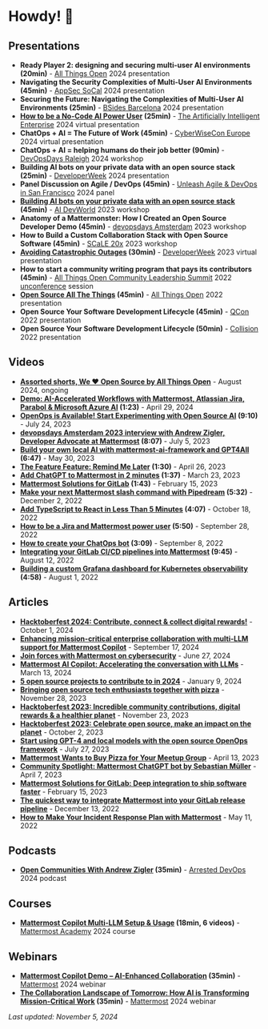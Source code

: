 # Howdy! 👋

## Presentations

- **Ready Player 2: designing and securing multi-user AI environments (20min)** - [All Things Open](https://2024.allthingsopen.org/sessions/2-for-1-critical-conversation-consuming-open-source-software-securely-ready-player-2-designing-and-securing-multi-user-ai-environments) 2024 presentation
- **Navigating the Security Complexities of Multi-User AI Environments (45min)** - [AppSec SoCal](https://planetcybersec.com/061224-conference/) 2024 presentation
- **Securing the Future: Navigating the Complexities of Multi-User AI Environments (25min)** - [BSides Barcelona](https://bsides.barcelona/) 2024 presentation
- **[How to be a No-Code AI Power User](https://www.youtube.com/watch?v=RN8z6PD3wJ8) (25min)** - [The Artificially Intelligent Enterprise](https://www.techstrongevents.com/the-artificially-intelligent-enterprise/home) 2024 virtual presentation
- **ChatOps + AI = The Future of Work (45min)** - [CyberWiseCon Europe](https://cyberwisecon.eu/#) 2024 virtual presentation
- **ChatOps + AI = helping humans do their job better (90min)** - [DevOpsDays Raleigh](https://devopsdays.org/events/2024-raleigh/program/andrew-zigler-workshop/) 2024 workshop
- **Building AI bots on your private data with an open source stack (25min)** - [DeveloperWeek](https://www.developerweek.com/) 2024 presentation
- **Panel Discussion on Agile / DevOps (45min)** - [Unleash Agile & DevOps in San Francisco](https://ace.atlassian.com/events/details/atlassian-san-francisco-bay-area-presents-unleash-agile-amp-devops-in-san-francisco/) 2024 panel
- **[Building AI bots on your private data with an open source stack](https://www.youtube.com/watch?v=6dtMktLW5KI) (45min)** - [AI DevWorld](https://aidevworld.com/) 2023 workshop
- **Anatomy of a Mattermonster: How I Created an Open Source Developer Demo (45min)** - [devopsdays Amsterdam](https://devopsdays.org/events/2023-amsterdam/program/ws-andrew-zigler) 2023 workshop
- **How to Build a Custom Collaboration Stack with Open Source Software (45min)** - [SCaLE 20x](https://www.socallinuxexpo.org/scale/20x/presentations/workshop-how-build-custom-collaboration-stack-open-source-software) 2023 workshop
- **[Avoiding Catastrophic Outages](https://www.youtube.com/watch?v=4mBYM1jQoz0) (30min)** - [DeveloperWeek](https://sched.co/1HwgI) 2023 virtual presentation
- **How to start a community writing program that pays its contributors (45min)** - [All Things Open Community Leadership Summit](https://2022.allthingsopen.org/events/community-leadership-summit/) 2022 [unconference](https://en.wikipedia.org/wiki/Unconference) session
- **[Open Source All The Things](https://www.youtube.com/watch?v=gPuWestSQJQ) (45min)** - [All Things Open](https://2022.allthingsopen.org/sessions/open-source-all-the-things/) 2022 presentation
- **Open Source Your Software Development Lifecycle (45min)** - [QCon](https://qconsf.com/presentation/oct2022/open-source-your-software-development-lifecycle) 2022 presentation
- **Open Source Your Software Development Lifecycle (50min)** - [Collision](https://collisionconf.com/) 2022 presentation

## Videos

- **[Assorted shorts, We ❤️ Open Source by All Things Open](https://www.youtube.com/playlist?list=PL6kQg8bP1Ji4cilM9X36crNJd-BxQQpmX)** - August 2024, ongoing
- **[Demo: AI-Accelerated Workflows with Mattermost, Atlassian Jira, Parabol & Microsoft Azure AI](https://www.youtube.com/watch?v=kDaZoGaQjIM) (1:23)** - April 29, 2024
- **[OpenOps is Available! Start Experimenting with Open Source AI](https://www.youtube.com/watch?v=20KSKBzZmik) (9:10)** - July 24, 2023
- **[devopsdays Amsterdam 2023 interview with Andrew Zigler, Developer Advocate at Mattermost](https://www.youtube.com/watch?v=C0Gv8567-oE) (8:07)** - July 5, 2023
- **[Build your own local AI with mattermost-ai-framework and GPT4All](https://www.youtube.com/watch?v=h7vHwVabPQc) (6:47)** - May 30, 2023
- **[The Feature Feature: Remind Me Later](https://www.youtube.com/watch?v=Fu2b49ca9W8) (1:30)** - April 26, 2023
- **[Add ChatGPT to Mattermost in 2 minutes](https://www.youtube.com/watch?v=Hx4Ex7YZZiA) (1:37)** - March 23, 2023
- **[Mattermost Solutions for GitLab](https://www.youtube.com/watch?v=cTIAfaGR7OU) (1:43)** - February 15, 2023
- **[Make your next Mattermost slash command with Pipedream](https://www.youtube.com/watch?v=QabKh5yF4-A) (5:32)** - December 2, 2022
- **[Add TypeScript to React in Less Than 5 Minutes](https://www.youtube.com/watch?v=12qzCOYLLoc) (4:07)** - October 18, 2022
- **[How to be a Jira and Mattermost power user](https://www.youtube.com/watch?v=W8pDtiiD9r0) (5:50)** - September 28, 2022
- **[How to create your ChatOps bot](https://www.youtube.com/watch?v=LdNnwPp1G6k) (3:09)** - September 8, 2022
- **[Integrating your GitLab CI/CD pipelines into Mattermost](https://www.youtube.com/watch?v=li2jaPziXTQ) (9:45)** - August 12, 2022
- **[Building a custom Grafana dashboard for Kubernetes observability](https://www.youtube.com/watch?v=iEMxDxujkAQ) (4:58)** - August 1, 2022

## Articles

- **[Hacktoberfest 2024: Contribute, connect & collect digital rewards!](https://mattermost.com/blog/hacktoberfest-2024/)** - October 1, 2024
- **[Enhancing mission-critical enterprise collaboration with multi-LLM support for Mattermost Copilot](https://mattermost.com/blog/mattermost-copilot-multi-llm-support/)** - September 17, 2024
- **[Join forces with Mattermost on cybersecurity](https://mattermost.com/blog/join-forces-with-mattermost-on-cybersecurity/)** - June 27, 2024
- **[Mattermost AI Copilot: Accelerating the conversation with LLMs](https://mattermost.com/blog/mattermost-ai-copilot-accelerating-the-conversation-with-llms/)** - March 13, 2024
- **[5 open source projects to contribute to in 2024](https://mattermost.com/blog/5-open-source-projects-to-contribute-to-in-2024/)** - January 9, 2024
- **[Bringing open source tech enthusiasts together with pizza](https://mattermost.com/blog/bringing-open-source-tech-enthusiasts-together-with-pizza/)** - November 28, 2023
- **[Hacktoberfest 2023: Incredible community contributions, digital rewards & a healthier planet](https://mattermost.com/blog/hacktoberfest-2023-incredible-community-contributions-digital-rewards-a-healthier-planet/)** - November 23, 2023
- **[Hacktoberfest 2023: Celebrate open source, make an impact on the planet](https://mattermost.com/blog/mattermost-hacktoberfest-2023/)** - October 2, 2023
- **[Start using GPT-4 and local models with the open source OpenOps framework](https://mattermost.com/blog/open-source-ai-framework/)** - July 27, 2023
- **[Mattermost Wants to Buy Pizza for Your Meetup Group](https://mattermost.com/blog/mattermost-wants-to-buy-pizza-for-your-meetup-group/)** - April 13, 2023
- **[Community Spotlight: Mattermost ChatGPT bot by Sebastian Müller](https://mattermost.com/blog/community-spotlight-mattermost-chatgpt-bot-by-sebastian-muller/)** - April 7, 2023
- **[Mattermost Solutions for GitLab: Deep integration to ship software faster](https://mattermost.com/blog/mattermost-solutions-for-gitlab/)** - February 15, 2023
- **[The quickest way to integrate Mattermost into your GitLab release pipeline](https://mattermost.com/blog/integrate-mattermost-into-gitlab-release-pipeline/)** - December 13, 2022
- **[How to Make Your Incident Response Plan with Mattermost](https://mattermost.com/blog/how-to-make-your-incident-response-plan-with-mattermost/)** - May 11, 2022

## Podcasts

- **[Open Communities With Andrew Zigler](https://www.arresteddevops.com/open-communities/) (35min)** - [Arrested DevOps](https://www.arresteddevops.com/) 2024 podcast

## Courses

- **[Mattermost Copilot Multi-LLM Setup & Usage](https://academy.mattermost.com/p/new-mattermost-copilot-multi-llm-setup-usage) (18min, 6 videos)** - [Mattermost Academy](https://academy.mattermost.com/) 2024 course

## Webinars

- **[Mattermost Copilot Demo – AI-Enhanced Collaboration](https://mattermost.com/video/copilot-demo-ai-enhanced-collaboration/) (35min)** - [Mattermost](https://mattermost.com/) 2024 webinar
- **[The Collaboration Landscape of Tomorrow: How AI is Transforming Mission-Critical Work](https://mattermost.com/video/ai-collaboration-landscape-of-tomorrow/) (35min)** - [Mattermost](https://mattermost.com/) 2024 webinar

*Last updated: November 5, 2024*
